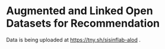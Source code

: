 # Augmented and Linked Open Datasets for Recommendation

Data is being uploaded at https://tny.sh/sisinflab-alod . 
